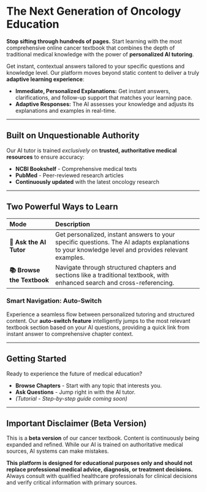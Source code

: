 # The Next Generation of Oncology Education

**Stop sifting through hundreds of pages.** Start learning with the most comprehensive online cancer textbook that combines the depth of traditional medical knowledge with the power of **personalized AI tutoring**.

Get instant, contextual answers tailored to your specific questions and knowledge level. Our platform moves beyond static content to deliver a truly **adaptive learning experience**:

* **Immediate, Personalized Explanations:** Get instant answers, clarifications, and follow-up support that matches your learning pace.
* **Adaptive Responses:** The AI assesses your knowledge and adjusts its explanations and examples in real-time.

---

## Built on Unquestionable Authority

Our AI tutor is trained *exclusively* on **trusted, authoritative medical resources** to ensure accuracy:

* **NCBI Bookshelf** - Comprehensive medical texts
* **PubMed** - Peer-reviewed research articles
* **Continuously updated** with the latest oncology research

---

## Two Powerful Ways to Learn

| Mode | Description |
| :--- | :--- |
| **🤖 Ask the AI Tutor** | Get personalized, instant answers to your specific questions. The AI adapts explanations to your knowledge level and provides relevant examples. |
| **📚 Browse the Textbook** | Navigate through structured chapters and sections like a traditional textbook, with enhanced search and cross-referencing. |

### Smart Navigation: Auto-Switch

Experience a seamless flow between personalized tutoring and structured content. Our **auto-switch feature** intelligently jumps to the most relevant textbook section based on your AI questions, providing a quick link from instant answer to comprehensive chapter context.

---

## Getting Started

Ready to experience the future of medical education?

* **Browse Chapters** - Start with any topic that interests you.
* **Ask Questions** - Jump right in with the AI tutor.
* *(Tutorial - Step-by-step guide coming soon)*

---

## Important Disclaimer (Beta Version)

This is a **beta version** of our cancer textbook. Content is continuously being expanded and refined. While our AI is trained on authoritative medical sources, AI systems can make mistakes.

**This platform is designed for educational purposes only and should not replace professional medical advice, diagnosis, or treatment decisions.** Always consult with qualified healthcare professionals for clinical decisions and verify critical information with primary sources.
